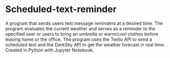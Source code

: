 # Scheduled-text-reminder
A program that sends users text message reminders at a desired time. The program evaluates the current weather and serves as a reminder to the specified user or users to bring an umbrella or warm/cool clothes before leaving home or the office. The program uses the Twilio API to send a scheduled text and the DarkSky API to get the weather forecast in real time. Created in Python with Jupyter Notebook.

